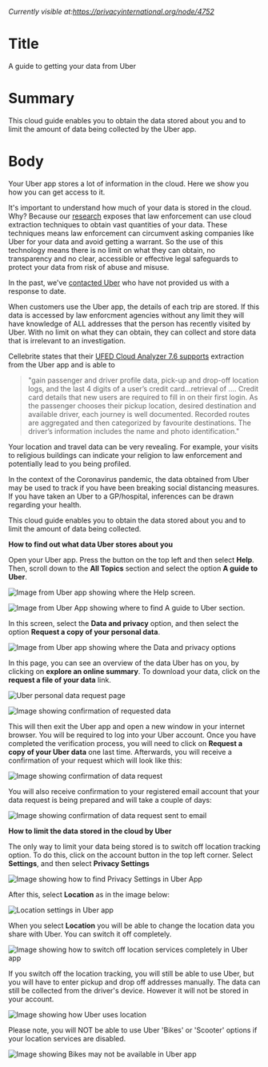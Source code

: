 *Currently visible at:https://privacyinternational.org/node/4752*

# Title #
A guide to getting your data from Uber

# Summary #
This cloud guide enables you to obtain the data stored about you and to limit the amount of data being collected by the Uber app.

# Body #
Your Uber app stores a lot of information in the cloud. Here we show you how you can get access to it.

It's important to understand how much of your data is stored in the cloud. Why? Because our [research](https://privacyinternational.org/long-read/3300/cloud-extraction-technology-secret-tech-lets-government-agencies-collect-masses-data) exposes that law enforcement can use cloud extraction techniques to obtain vast quantities of your data. These techniques means law enforcement can circumvent asking companies like Uber for your data and avoid getting a warrant. So the use of this technology means there is no limit on what they can obtain, no transparency and no clear, accessible or effective legal safeguards to protect your data from risk of abuse and misuse.

In the past, we've [contacted Uber](https://privacyinternational.org/news-analysis/3302/big-tech-companies-must-protect-customer-data-legal-backdoors) who have not provided us with a response to date. 

When customers use the Uber app, the details of each trip are stored. If this data is accessed by law enforcment agencies without any limit they will have knowledge of ALL addresses that the person has recently visited by Uber. With no limit on what they can obtain, they can collect and store data that is irrelevant to an investigation.

Cellebrite states that their [UFED Cloud Analyzer 7.6 supports](https://www.cellebrite.com/en/productupdates/retrieve-digital-evidence-from-drones-routers-the-uber-app-mobile-web-browsers-and-more/) extraction from the Uber app and is able to
> "gain passenger and driver profile data, pick-up and drop-off location logs, and the last 4 digits of a user’s credit card...retrieval of .... Credit card details that new users are required to fill in on their first login. As the passenger chooses their pickup location, desired destination and available driver, each journey is well documented. Recorded routes are aggregated and then categorized by favourite destinations. The driver’s information includes the name and photo identification."

Your location and travel data can be very revealing. For example, your visits to religious buildings can indicate your religion to law enforcement and potentially lead to you being profiled. 

In the context of the Coronavirus pandemic, the data obtained from Uber may be used to track if you have been breaking social distancing measures. If you have taken an Uber to a GP/hospital, inferences can be drawn regarding your health. 

This cloud guide enables you to obtain the data stored about you and to limit the amount of data being collected. 

**How to find out what data Uber stores about you**

Open your Uber app. Press the button on the top left and then select **Help**. Then, scroll down to the **All Topics** section and select the option **A guide to Uber**. 

![Image from Uber app showing where the **Help** screen.](../../images/Cloud-Guides/Uber/uber-help.jpg?raw=true)

![Image from Uber App showing where to find **A guide to Uber** section.](../../images/Cloud-Guides/Uber/uber-settings.jpg?raw=true)

In this screen, select the **Data and privacy** option, and then select the option **Request a copy of your personal data**. 

![Image from Uber app showing where the **Data and privacy** options](../../images/Cloud-Guides/Uber/uber-privacy.jpg?raw=true)


In this page, you can see an overview of the data Uber has on you, by clicking on **explore an online summary**. To download your data, click on the **request a file of your data** link.

![Uber personal data request page](../../images/Cloud-Guides/Uber/uber-request.jpg?raw=true)

![Image showing confirmation of requested data](../../images/Cloud-Guides/Uber/Uber5.png?raw=true)

This will then exit the Uber app and open a new window in your internet browser. You will be required to log into your Uber account. Once you have completed the verification process, you will need to click on **Request a copy of your Uber data** one last time. Afterwards, you will receive a confirmation of your request which will look like this: 

![Image showing confirmation of data request](../../images/Cloud-Guides/Uber/Uber6.png?raw=true)

You will also receive confirmation to your registered email account that your data request is being prepared and will take a couple of days: 

![Image showing confirmation of data request sent to email](../../images/Cloud-Guides/Uber/Uber7.png?raw=true)

**How to limit the data stored in the cloud by Uber**

The only way to limit your data being stored is to switch off location tracking option. To do this, click on the account button in the top left corner. Select **Settings**, and then select **Privacy Settings**

![Image showing how to find Privacy Settings in Uber App](../../images/Cloud-Guides/Uber/Uber8.png?raw=true)

After this, select **Location** as in the image below: 

![Location settings in Uber app](../../images/Cloud-Guides/Uber/Uber9.png?raw=true)

When you select **Location** you will be able to change the location data you share with Uber. You can switch it off completely.

![Image showing how to switch off location services completely in Uber app](../../images/Cloud-Guides/Uber/Uber10.png?raw=true)

If you switch off the location tracking, you will still be able to use Uber, but you will have to enter pickup and drop off addresses manually. The data can still be collected from the driver's device. However it will not be stored in your account. 

![Image showing how Uber uses location](../../images/Cloud-Guides/Uber/Uber11.png?raw=true)

Please note, you will NOT be able to use Uber 'Bikes' or 'Scooter' options if your location services are disabled.

![Image showing Bikes may not be available in Uber app](../../images/Cloud-Guides/Uber/Uber12.png?raw=true)
